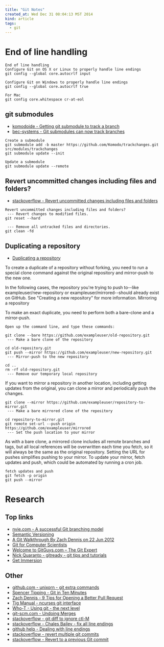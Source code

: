 ```yaml
---
title: "Git Notes"
created_at: Wed Dec 31 08:04:13 MST 2014
kind: article
tags:
  - git
---
```


# End of line handling

~~~~~~~~~~~~~~~~
End of line handling
Configure Git on OS X or Linux to properly handle line endings
git config --global core.autocrlf input

Configure Git on Windows to properly handle line endings
git config --global core.autocrlf true

For Mac
git config core.whitespace cr-at-eol
~~~~~~~~~~~~~~~~

## git submodules

* [komodoide - Getting git submodule to track a branch](http://komodoide.com/blog/2014-05/git-submodules/)
* [bec-systems - Git submodules can now track branches](http://bec-systems.com/site/1020/git-submodules-can-now-track-branches)

~~~~~~~~~~~~~~~~
Create a submodule
git submodule add -b master https://github.com/Komodo/trackchanges.git src/modules/trackchanges
git submodule update --init
~~~~~~~~~~~~~~~~

~~~~~~~~~~~~~~~~
Update a submodule
git submodule update --remote
~~~~~~~~~~~~~~~~

## Revert uncommitted changes including files and folders?

* [stackoverflow - Revert uncommitted changes including files and folders](http://stackoverflow.com/questions/5807137/git-how-to-revert-uncommitted-changes-including-files-and-folders)

~~~~~~~~~~~~~~~~
Revert uncommitted changes including files and folders?
 --- Revert changes to modified files.
git reset --hard

 --- Remove all untracked files and directories.
git clean -fd
~~~~~~~~~~~~~~~~

## Duplicating a repository

* [Duplicating a repository](https://help.github.com/articles/duplicating-a-repository/)



To create a duplicate of a repository without forking, you need to run
a special clone command against the original repository and mirror-push
to the new one.

In the following cases, the repository you're trying to push to--like
exampleuser/new-repository or exampleuser/mirrored--should already
exist on GitHub. See "Creating a new repository" for more information.
Mirroring a repository

To make an exact duplicate, you need to perform both a bare-clone and
a mirror-push.

~~~~~~~~~~~~~~~~
Open up the command line, and type these commands:

git clone --bare https://github.com/exampleuser/old-repository.git
 --- Make a bare clone of the repository

cd old-repository.git
git push --mirror https://github.com/exampleuser/new-repository.git
 --- Mirror-push to the new repository

cd ..
rm -rf old-repository.git
 --- Remove our temporary local repository
~~~~~~~~~~~~~~~~

If you want to mirror a repository in another location, including getting
updates from the original, you can clone a mirror and periodically push
the changes.

~~~~~~~~~~~~~~~~
git clone --mirror https://github.com/exampleuser/repository-to-mirror.git
 --- Make a bare mirrored clone of the repository

cd repository-to-mirror.git
git remote set-url --push origin https://github.com/exampleuser/mirrored
 --- Set the push location to your mirror
~~~~~~~~~~~~~~~~

As with a bare clone, a mirrored clone includes all remote branches and
tags, but all local references will be overwritten each time you fetch,
so it will always be the same as the original repository. Setting the
URL for pushes simplifies pushing to your mirror. To update your mirror,
fetch updates and push, which could be automated by running a cron job.

~~~~~~~~~~~~~~~~
fetch updates and push
git fetch -p origin
git push --mirror
~~~~~~~~~~~~~~~~

# Research

## Top links

* [nvie.com - A successful Git branching model](http://nvie.com/posts/a-successful-git-branching-model/)
* [Semantic Versioning](http://semver.org)
* [A Git Walkthrough By Zach Dennis on 22 Jun 2012](http://www.mutuallyhuman.com/blog/2012/06/22/a-git-walkthrough/)
* [Git for Computer Scientists](http://eagain.net/articles/git-for-computer-scientists/)
* [Welcome to GitGuys.com – The Git Expert](http://www.gitguys.com/)
* [Nick Quaranto - gitready - git tips and tutorials](http://gitready.com/)
* [Get Immersion](http://gitimmersion.com/index.html)

## Other

* [github.com - unixorn - git extra commands](https://github.com/unixorn/git-extra-commands)
* [Spencer Tipping - Git in Ten Minutes](http://spencertipping.com/git-in-ten-minutes/git-in-ten-minutes.pdf)
* [Zach Dennis - 9 Tips for Opening a Better Pull Request](http://www.mutuallyhuman.com/blog/2014/09/29/9-tips-for-opening-a-better-pull-request/)
* [Tig Manual - ncurses git interface](http://jonas.nitro.dk/tig/manual.html)
* [Who-T - Using git - the next level](http://who-t.blogspot.com/2014/03/using-git-next-level.html)
* [git-scm.com - Undoing Merges](http://git-scm.com/blog/2010/03/02/undoing-merges.html)
* [stackoverflow - git diff to ignore ctl-M](http://stackoverflow.com/questions/1889559/git-diff-to-ignore-m)
* [stackoverflow - Chales Bailey - fix all line endings](http://stackoverflow.com/questions/1510798/trying-to-fix-line-endings-with-git-filter-branch-but-having-no-luck/1511273#1511273)
* [github help - Dealing with line endings](https://help.github.com/articles/dealing-with-line-endings/#platform-all)
* [stackoverflow - revert multiple git commits](http://stackoverflow.com/questions/1463340/revert-multiple-git-commits/1470452#1470452)
* [stackoverflow - Revert to a previous Git commit](http://stackoverflow.com/questions/4114095/revert-to-a-previous-git-commit)

